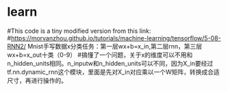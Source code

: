 # learn
#This code is a tiny modified version from this link:
#https://morvanzhou.github.io/tutorials/machine-learning/tensorflow/5-08-RNN2/
Mnist手写数据x分类任务：第一层wx+b=x_in,第二层rnn，第三层wx+b=x_out十类（0-9）
#搞懂了一个问题，关于x的维度可以不用和n_hidden_units相同。n_inputw和n_hidden_units可以不同，因为X_in要经过tf.nn.dynamic_rnn这个模块，里面是先对X_in对应乘以一个W矩阵，转换成合适尺寸，再进行操作的。